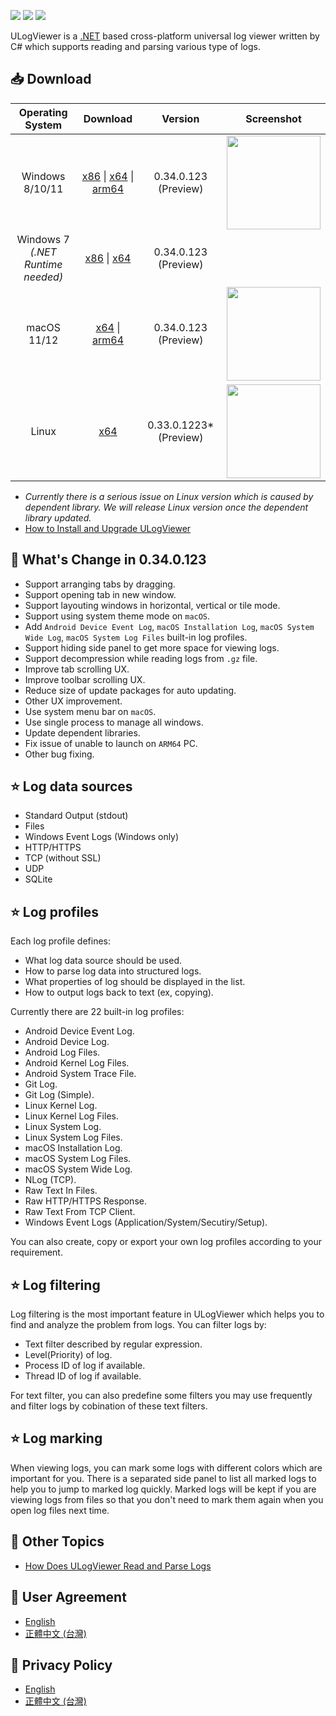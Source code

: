 [![](https://img.shields.io/github/release-date-pre/carina-studio/ULogViewer?style=flat-square)](https://github.com/carina-studio/ULogViewer/releases/tag/0.34.0.123)
[![](https://img.shields.io/github/last-commit/carina-studio/ULogViewer?style=flat-square)](https://github.com/carina-studio/ULogViewer/commits/master)
[![](https://img.shields.io/github/license/carina-studio/ULogViewer?style=flat-square)](https://github.com/carina-studio/ULogViewer/blob/master/LICENSE)

ULogViewer is a [.NET](https://dotnet.microsoft.com/) based cross-platform universal log viewer written by C# which supports reading and parsing various type of logs.

## 📥 Download

Operating System                      | Download | Version | Screenshot
:------------------------------------:|:--------:|:-------:|:----------:
Windows 8/10/11                       |[x86](https://github.com/carina-studio/ULogViewer/releases/download/0.34.0.123/ULogViewer-0.34.0.123-win-x86.zip) &#124; [x64](https://github.com/carina-studio/ULogViewer/releases/download/0.34.0.123/ULogViewer-0.34.0.123-win-x64.zip)  &#124; [arm64](https://github.com/carina-studio/ULogViewer/releases/download/0.34.0.123/ULogViewer-0.34.0.123-win-arm64.zip)|0.34.0.123 (Preview)|[<img src="https://carina-studio.github.io/ULogViewer/Screenshots/Screenshot_Windows_Thumb.png" width="150"/>](https://carina-studio.github.io/ULogViewer/Screenshots/Screenshot_Windows.png)
Windows 7<br/>*(.NET Runtime needed)* |[x86](https://github.com/carina-studio/ULogViewer/releases/download/0.34.0.123/ULogViewer-0.34.0.123-win-x86-fx-dependent.zip) &#124; [x64](https://github.com/carina-studio/ULogViewer/releases/download/0.34.0.123/ULogViewer-0.34.0.123-win-x64-fx-dependent.zip)|0.34.0.123 (Preview)|
macOS 11/12                           |[x64](https://github.com/carina-studio/ULogViewer/releases/download/0.34.0.123/ULogViewer-0.34.0.123-osx-x64.zip) &#124; [arm64](https://github.com/carina-studio/ULogViewer/releases/download/0.34.0.123/ULogViewer-0.34.0.123-osx-arm64.zip)|0.34.0.123 (Preview)|[<img src="https://carina-studio.github.io/ULogViewer/Screenshots/Screenshot_macOS_Thumb.png" width="150"/>](https://carina-studio.github.io/ULogViewer/Screenshots/Screenshot_macOS.png)
Linux                                 |[x64](https://github.com/carina-studio/ULogViewer/releases/download/0.33.0.1223/ULogViewer-0.33.0.1223-linux-x64.zip)|0.33.0.1223* (Preview)|[<img src="https://carina-studio.github.io/ULogViewer/Screenshots/Screenshot_Ubuntu_Thumb.png" width="150"/>](https://carina-studio.github.io/ULogViewer/Screenshots/Screenshot_Ubuntu.png)

- *Currently there is a serious issue on Linux version which is caused by dependent library. We will release Linux version once the dependent library updated.*
- [How to Install and Upgrade ULogViewer](installation_and_upgrade.md)

## 📣 What's Change in 0.34.0.123
- Support arranging tabs by dragging.
- Support opening tab in new window.
- Support layouting windows in horizontal, vertical or tile mode.
- Support using system theme mode on ```macOS```.
- Add ```Android Device Event Log```, ```macOS Installation Log```, ```macOS System Wide Log```, ```macOS System Log Files``` built-in log profiles.
- Support hiding side panel to get more space for viewing logs.
- Support decompression while reading logs from ```.gz``` file.
- Improve tab scrolling UX.
- Improve toolbar scrolling UX.
- Reduce size of update packages for auto updating.
- Other UX improvement.
- Use system menu bar on ```macOS```.
- Use single process to manage all windows.
- Update dependent libraries.
- Fix issue of unable to launch on ```ARM64``` PC.
- Other bug fixing.

## ⭐ Log data sources
- Standard Output (stdout)
- Files
- Windows Event Logs (Windows only)
- HTTP/HTTPS
- TCP (without SSL)
- UDP
- SQLite

## ⭐ Log profiles
Each log profile defines:
- What log data source should be used.
- How to parse log data into structured logs.
- What properties of log should be displayed in the list.
- How to output logs back to text (ex, copying).

Currently there are 22 built-in log profiles:
- Android Device Event Log.
- Android Device Log.
- Android Log Files.
- Android Kernel Log Files.
- Android System Trace File.
- Git Log.
- Git Log (Simple).
- Linux Kernel Log.
- Linux Kernel Log Files.
- Linux System Log.
- Linux System Log Files.
- macOS Installation Log.
- macOS System Log Files.
- macOS System Wide Log.
- NLog (TCP).
- Raw Text In Files.
- Raw HTTP/HTTPS Response.
- Raw Text From TCP Client.
- Windows Event Logs (Application/System/Secutiry/Setup).

You can also create, copy or export your own log profiles according to your requirement.

## ⭐ Log filtering
Log filtering is the most important feature in ULogViewer which helps you to find and analyze the problem from logs.
You can filter logs by:
- Text filter described by regular expression.
- Level(Priority) of log.
- Process ID of log if available.
- Thread ID of log if available.

For text filter, you can also predefine some filters you may use frequently and filter logs by cobination of these text filters.

## ⭐ Log marking
When viewing logs, you can mark some logs with different colors which are important for you. There is a separated side panel to list all marked logs to help you to jump to marked log quickly.
Marked logs will be kept if you are viewing logs from files so that you don't need to mark them again when you open log files next time.

## 📔 Other Topics
- [How Does ULogViewer Read and Parse Logs](logs_reading_flow.md)

## 📜 User Agreement
- [English](user_agreement.md)
- [正體中文 (台灣)](user_agreement_zh-TW.md)

## 📜 Privacy Policy
- [English](privacy_policy.md)
- [正體中文 (台灣)](privacy_policy_zh-TW.md)

